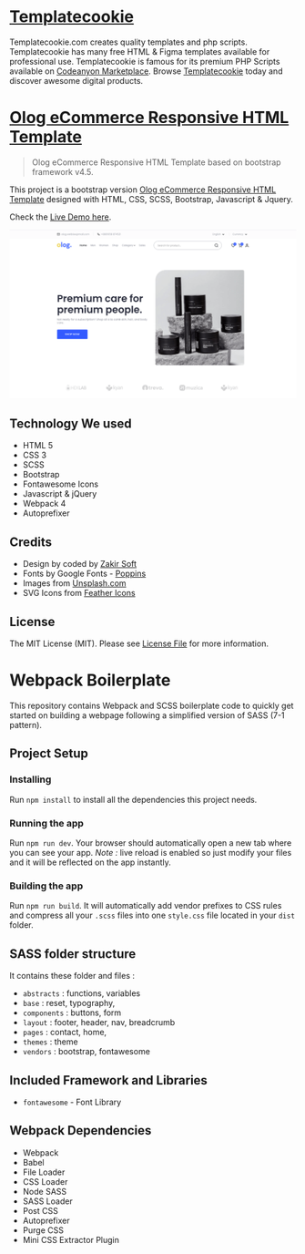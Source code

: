 # [Templatecookie](https://templatecookie.com)
Templatecookie.com creates quality templates and php scripts. Templatecookie has many free HTML & Figma templates available for professional use. Templatecookie is famous for its premium PHP Scripts available on [Codeanyon Marketplace](https://codecanyon.net/user/templatecookie). Browse [Templatecookie](https://templatecookie.com) today and discover awesome digital products.

# [Olog eCommerce Responsive HTML Template](https://olog-ecommerce-template.netlify.app/)

> Olog eCommerce Responsive HTML Template based on bootstrap framework v4.5.

This project is a bootstrap version [Olog eCommerce Responsive HTML Template](https://olog-ecommerce-template.netlify.app/) designed with HTML, CSS, SCSS, Bootstrap, Javascript & Jquery.

Check the [Live Demo here](https://olog-ecommerce-template.netlify.app/).

![](dist/images/screenshot.png)

## Technology We used
- HTML 5
- CSS 3
- SCSS 
- Bootstrap
- Fontawesome Icons 
- Javascript & jQuery
- Webpack 4
- Autoprefixer 

## Credits
- Design by coded by [Zakir Soft](https://zakirsoft.com)
- Fonts by Google Fonts - [Poppins](https://fonts.google.com/specimen/Poppins)
- Images from [Unsplash.com](http://unsplash.com)
- SVG Icons from [Feather Icons](https://feathericons.com)

## License
The MIT License (MIT). Please see [License File](LICENSE.md) for more information.

# Webpack Boilerplate
This repository contains Webpack and SCSS boilerplate code to quickly get started on building a webpage following a simplified version of SASS (7-1 pattern).


## Project Setup
### Installing
Run `npm install` to install all the dependencies this project needs. 

### Running the app
Run `npm run dev`. Your browser should automatically open a new tab where you can see your app.
*Note :* live reload is enabled so just modify your files and it will be reflected on the app instantly.

### Building the app
Run `npm run build`. It will automatically add vendor prefixes to CSS rules and compress all your `.scss` files into one `style.css` file located in your `dist` folder.


## SASS folder structure
It contains these folder and files : 

- `abstracts` : functions, variables
- `base` : reset, typography,
- `components` : buttons, form
- `layout` : footer, header, nav, breadcrumb
- `pages` : contact, home,
- `themes` : theme
- `vendors` : bootstrap, fontawesome

## Included Framework and Libraries
- `fontawesome` - Font Library

## Webpack Dependencies
- Webpack
- Babel
- File Loader
- CSS Loader
- Node SASS
- SASS Loader
- Post CSS 
- Autoprefixer
- Purge CSS
- Mini CSS Extractor Plugin




